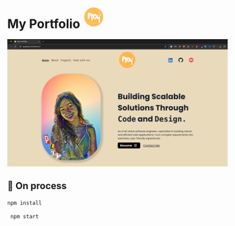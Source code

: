 # My Portfolio <img src="/client/public/favicon.ico" width="50">

![My Portfolio Demo](client/public/assests/home.png)

## 🚀 On process

```sh
npm install
```

```sh
 npm start
```
